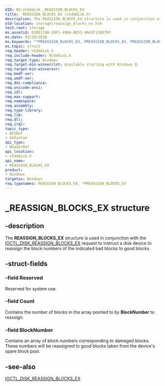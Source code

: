 ```yaml
---
UID: NS:ntdddisk._REASSIGN_BLOCKS_EX
title: _REASSIGN_BLOCKS_EX (ntdddisk.h)
description: The REASSIGN_BLOCKS_EX structure is used in conjunction with the IOCTL_DISK_REASSIGN_BLOCKS_EX request to instruct a disk device to reassign the block numbers of the indicated bad blocks to good blocks.
old-location: storage\reassign_blocks_ex.htm
tech.root: storage
ms.assetid: D1BE17A0-39F1-496A-AD53-46A3F136D793
ms.date: 03/29/2018
ms.keywords: "*PREASSIGN_BLOCKS_EX, PREASSIGN_BLOCKS_EX, PREASSIGN_BLOCKS_EX structure pointer [Storage Devices], REASSIGN_BLOCKS_EX, REASSIGN_BLOCKS_EX structure [Storage Devices], _REASSIGN_BLOCKS_EX, ntdddisk/PREASSIGN_BLOCKS_EX, ntdddisk/REASSIGN_BLOCKS_EX, storage.reassign_blocks_ex"
ms.topic: struct
req.header: ntdddisk.h
req.include-header: Ntdddisk.h
req.target-type: Windows
req.target-min-winverclnt: Available starting with Windows 8.
req.target-min-winversvr: 
req.kmdf-ver: 
req.umdf-ver: 
req.ddi-compliance: 
req.unicode-ansi: 
req.idl: 
req.max-support: 
req.namespace: 
req.assembly: 
req.type-library: 
req.lib: 
req.dll: 
req.irql: 
topic_type:
- APIRef
- kbSyntax
api_type:
- HeaderDef
api_location:
- ntdddisk.h
api_name:
- REASSIGN_BLOCKS_EX
product:
- Windows
targetos: Windows
req.typenames: REASSIGN_BLOCKS_EX, *PREASSIGN_BLOCKS_EX
---
```


# _REASSIGN_BLOCKS_EX structure


## -description


The <b>REASSIGN_BLOCKS_EX</b> structure is used in conjunction with the <a href="https://msdn.microsoft.com/library/windows/hardware/jj602797">IOCTL_DISK_REASSIGN_BLOCKS_EX</a> request to instruct a disk device to reassign the block numbers of the indicated bad blocks to good blocks.


## -struct-fields




### -field Reserved

Reserved for system use.


### -field Count

Contains the number of blocks in the array pointed to by <b>BlockNumber</b> to reassign.


### -field BlockNumber

Contains an array of block numbers corresponding to damaged blocks. These numbers will be reassigned to good blocks taken from the device's spare block pool.


## -see-also




<a href="https://msdn.microsoft.com/library/windows/hardware/jj602797">IOCTL_DISK_REASSIGN_BLOCKS_EX</a>
 

 

